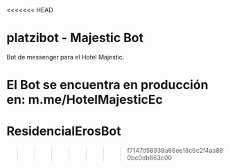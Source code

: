 <<<<<<< HEAD
# platzibot - Majestic Bot
Bot de messenger para el Hotel Majestic.

El Bot se encuentra en producción en: m.me/HotelMajesticEc
=======
# ResidencialErosBot
>>>>>>> f7147d58939a68ee18c6c2f4aa880bc0db863c00
